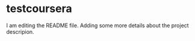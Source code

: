 # testcoursera

I am editing the README file. Adding some more details about the project descripion.
